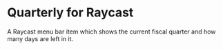 # Quarterly for Raycast

A Raycast menu bar item which shows the current fiscal quarter and how many days are left in it.